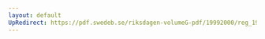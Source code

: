 ```yaml
---
layout: default
UpRedirect: https://pdf.swedeb.se/riksdagen-volumeG-pdf/19992000/reg_19992000/reg_19992000_0064.pdf
---
```


